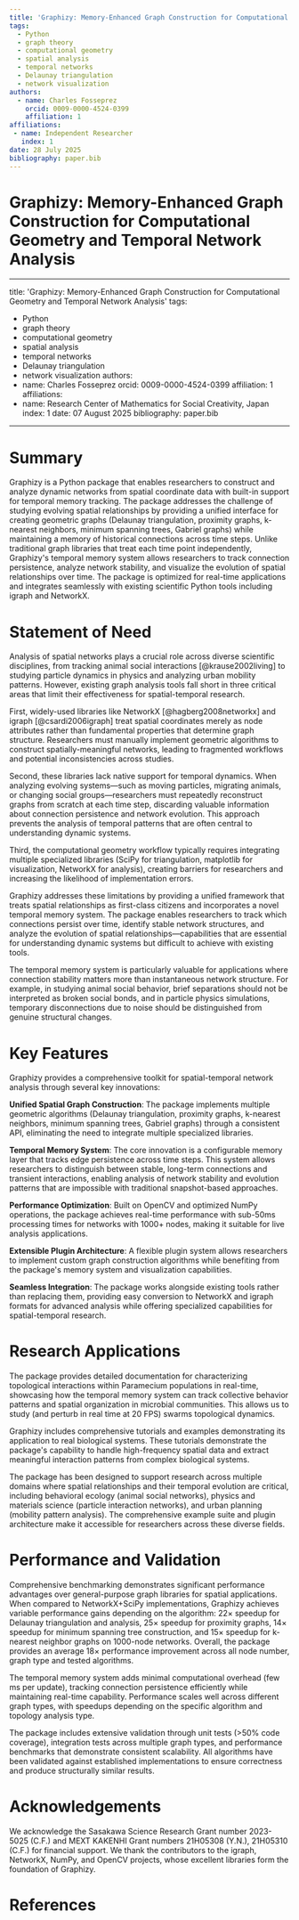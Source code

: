 ```yaml
---
title: 'Graphizy: Memory-Enhanced Graph Construction for Computational Geometry and Temporal Network Analysis'
tags:
  - Python
  - graph theory
  - computational geometry
  - spatial analysis
  - temporal networks
  - Delaunay triangulation
  - network visualization
authors:
  - name: Charles Fosseprez
    orcid: 0009-0000-4524-0399 
    affiliation: 1
affiliations:
 - name: Independent Researcher
   index: 1
date: 28 July 2025
bibliography: paper.bib
---
```


# Graphizy: Memory-Enhanced Graph Construction for Computational Geometry and Temporal Network Analysis
---
title: 'Graphizy: Memory-Enhanced Graph Construction for Computational Geometry and Temporal Network Analysis'
tags:
  - Python
  - graph theory
  - computational geometry
  - spatial analysis
  - temporal networks
  - Delaunay triangulation
  - network visualization
authors:
  - name: Charles Fosseprez
    orcid: 0009-0000-4524-0399 
    affiliation: 1
affiliations:
 - name: Research Center of Mathematics for Social Creativity, Japan
   index: 1
date: 07 August 2025
bibliography: paper.bib
---


# Summary

Graphizy is a Python package that enables researchers to construct and analyze dynamic networks from spatial coordinate data with built-in support for temporal memory tracking. The package addresses the challenge of studying evolving spatial relationships by providing a unified interface for creating geometric graphs (Delaunay triangulation, proximity graphs, k-nearest neighbors, minimum spanning trees, Gabriel graphs) while maintaining a memory of historical connections across time steps. Unlike traditional graph libraries that treat each time point independently, Graphizy's temporal memory system allows researchers to track connection persistence, analyze network stability, and visualize the evolution of spatial relationships over time. The package is optimized for real-time applications and integrates seamlessly with existing scientific Python tools including igraph and NetworkX.

# Statement of Need

Analysis of spatial networks plays a crucial role across diverse scientific disciplines, from tracking animal social interactions [@krause2002living] to studying particle dynamics in physics and analyzing urban mobility patterns. However, existing graph analysis tools fall short in three critical areas that limit their effectiveness for spatial-temporal research.

First, widely-used libraries like NetworkX [@hagberg2008networkx] and igraph [@csardi2006igraph] treat spatial coordinates merely as node attributes rather than fundamental properties that determine graph structure. Researchers must manually implement geometric algorithms to construct spatially-meaningful networks, leading to fragmented workflows and potential inconsistencies across studies.

Second, these libraries lack native support for temporal dynamics. When analyzing evolving systems—such as moving particles, migrating animals, or changing social groups—researchers must repeatedly reconstruct graphs from scratch at each time step, discarding valuable information about connection persistence and network evolution. This approach prevents the analysis of temporal patterns that are often central to understanding dynamic systems.

Third, the computational geometry workflow typically requires integrating multiple specialized libraries (SciPy for triangulation, matplotlib for visualization, NetworkX for analysis), creating barriers for researchers and increasing the likelihood of implementation errors.

Graphizy addresses these limitations by providing a unified framework that treats spatial relationships as first-class citizens and incorporates a novel temporal memory system. The package enables researchers to track which connections persist over time, identify stable network structures, and analyze the evolution of spatial relationships—capabilities that are essential for understanding dynamic systems but difficult to achieve with existing tools.

The temporal memory system is particularly valuable for applications where connection stability matters more than instantaneous network structure. For example, in studying animal social behavior, brief separations should not be interpreted as broken social bonds, and in particle physics simulations, temporary disconnections due to noise should be distinguished from genuine structural changes.

# Key Features

Graphizy provides a comprehensive toolkit for spatial-temporal network analysis through several key innovations:

**Unified Spatial Graph Construction**: The package implements multiple geometric algorithms (Delaunay triangulation, proximity graphs, k-nearest neighbors, minimum spanning trees, Gabriel graphs) through a consistent API, eliminating the need to integrate multiple specialized libraries.

**Temporal Memory System**: The core innovation is a configurable memory layer that tracks edge persistence across time steps. This system allows researchers to distinguish between stable, long-term connections and transient interactions, enabling analysis of network stability and evolution patterns that are impossible with traditional snapshot-based approaches.

**Performance Optimization**: Built on OpenCV and optimized NumPy operations, the package achieves real-time performance with sub-50ms processing times for networks with 1000+ nodes, making it suitable for live analysis applications.

**Extensible Plugin Architecture**: A flexible plugin system allows researchers to implement custom graph construction algorithms while benefiting from the package's memory system and visualization capabilities.

**Seamless Integration**: The package works alongside existing tools rather than replacing them, providing easy conversion to NetworkX and igraph formats for advanced analysis while offering specialized capabilities for spatial-temporal research.

# Research Applications

The package provides detailed documentation for characterizing topological interactions within Paramecium populations in real-time, showcasing how the temporal memory system can track collective behavior patterns and spatial organization in microbial communities. This allows us to study (and perturb in real time at 20 FPS) swarms topological dynamics.

Graphizy includes comprehensive tutorials and examples demonstrating its application to real biological systems. These tutorials demonstrate the package's capability to handle high-frequency spatial data and extract meaningful interaction patterns from complex biological systems.

The package has been designed to support research across multiple domains where spatial relationships and their temporal evolution are critical, including behavioral ecology (animal social networks), physics and materials science (particle interaction networks), and urban planning (mobility pattern analysis). The comprehensive example suite and plugin architecture make it accessible for researchers across these diverse fields.

# Performance and Validation

Comprehensive benchmarking demonstrates significant performance advantages over general-purpose graph libraries for spatial applications. When compared to NetworkX+SciPy implementations, Graphizy achieves variable performance gains depending on the algorithm: 22× speedup for Delaunay triangulation and analysis, 25× speedup for proximity graphs, 14× speedup for minimum spanning tree construction, and 15× speedup for k-nearest neighbor graphs on 1000-node networks. Overall, the package provides an average 18× performance improvement across all node number, graph type and tested algorithms.

The temporal memory system adds minimal computational overhead (few ms per update), tracking connection persistence efficiently while maintaining real-time capability. Performance scales well across different graph types, with speedups depending on the specific algorithm and topology analysis type.

The package includes extensive validation through unit tests (>50% code coverage), integration tests across multiple graph types, and performance benchmarks that demonstrate consistent scalability. All algorithms have been validated against established implementations to ensure correctness and produce structurally similar results.

# Acknowledgements

We acknowledge the Sasakawa Science Research Grant number 2023-5025 (C.F.) and MEXT KAKENHI Grant numbers 21H05308 (Y.N.), 21H05310 (C.F.) for financial support. We thank the contributors to the igraph, NetworkX, NumPy, and OpenCV projects, whose excellent libraries form the foundation of Graphizy.

# References